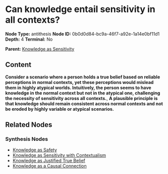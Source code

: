 # Can knowledge entail sensitivity in all contexts?

**Node Type:** antithesis
**Node ID:** 0b0d0d84-bc9a-46f7-a92e-1a14e0bf11d1
**Depth:** 4
**Terminal:** No

**Parent:** [Knowledge as Sensitivity](knowledge-as-sensitivity-synthesis-0b05e163-e491-4833-b486-a2b3f164a50d.md)

## Content

**Consider a scenario where a person holds a true belief based on reliable perceptions in normal contexts, yet these perceptions would mislead them in highly atypical worlds. Intuitively, the person seems to have knowledge in the normal context but not in the atypical one, challenging the necessity of sensitivity across all contexts.**, **A plausible principle is that knowledge should remain consistent across normal contexts and not be eroded by highly variable or atypical scenarios.**

## Related Nodes

### Synthesis Nodes

- [Knowledge as Safety](knowledge-as-safety-synthesis-1da2183c-e2b2-4535-bf42-bcc8a3aaf75c.md)
- [Knowledge as Sensitivity with Contextualism](knowledge-as-sensitivity-with-contextualism-synthesis-88bd4695-5221-4dbc-a8d2-54a2b327d5ff.md)
- [Knowledge as Justified True Belief](knowledge-as-justified-true-belief-synthesis-dd9d051a-585c-4e2a-ac83-01a9758c1686.md)
- [Knowledge as a Causal Connection](knowledge-as-a-causal-connection-synthesis-b2b375ca-7b50-43d3-9790-321cd08064ed.md)
